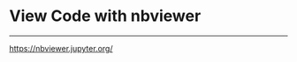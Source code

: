 # View Code with nbviewer
----------------------------------------------------------------
https://nbviewer.jupyter.org/
